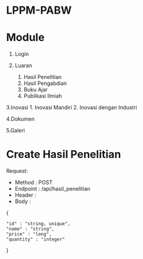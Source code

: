 # LPPM-PABW

# Module
1. Login

2. Luaran 
    1. Hasil Penelitian 
    2. Hasil Pengabdian 
    3. Buku Ajar 
    4. Publikasi Ilmiah

3.Inovasi 
    1. Inovasi Mandiri 
    2. Inovasi dengan Industri

4.Dokumen

5.Galeri













# Create Hasil Penelitian
Request:
  - Method : POST
  - Endpoint : /api/hasil_penelitian
  - Header :
  - Body :
  
  {
    
    "id" : "string, unique",
    "name" : "string",
    "price" : "long",
    "quantity" : "integer"

}
